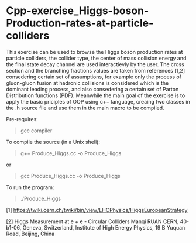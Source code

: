 # Cpp-exercise_Higgs-boson-Production-rates-at-particle-colliders


This exercise can be used to browse the Higgs boson production rates at particle colliders, the collider type, the center of mass collision energy and the final state decay channel are used interactievly by
the user. The cross section and the branching fractions values are taken from references [1,2] consedering certain set of assumptions, for example only the process of gluon-gluon fusion at hadronic collisions is considered which is the dominant leading process, and also consedering a certain set of Parton Distribution functions (PDF). Meanwhile the main goal of the exercise is to apply the basic priciples of OOP using c++ language, creaing two classes in the .h source file and use them in the main macro to be compiled.

Pre-requires:
> gcc compiler

To compile the source (in a Unix shell):
> g++ Produce_Higgs.cc -o Produce_Higgs
 
 or
> gcc Produce_Higgs.cc -o Produce_Higgs

To run the program:
> ./Produce_Higgs

[1] https://twiki.cern.ch/twiki/bin/view/LHCPhysics/HiggsEuropeanStrategy

[2] Higgs Measurement at e + e - Circular Colliders Manqi RUAN CERN, 40-b1-06, Geneva, Switzerland, Institute of High Energy Physics, 19 B Yuquan Road, Beijing, China
